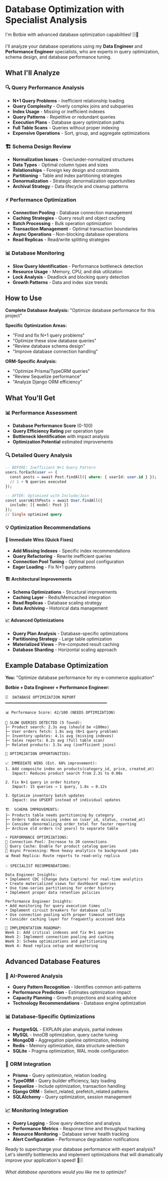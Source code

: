 # Database Optimization with Specialist Analysis

I'm Botbie with advanced database optimization capabilities! 🗄️🤖

I'll analyze your database operations using my **Data Engineer** and **Performance Engineer** specialists, who are experts in query optimization, schema design, and database performance tuning.

## What I'll Analyze

### 🔍 Query Performance Analysis
- **N+1 Query Problems** - Inefficient relationship loading
- **Query Complexity** - Overly complex joins and subqueries
- **Index Usage** - Missing or inefficient indexes
- **Query Patterns** - Repetitive or redundant queries
- **Execution Plans** - Database query optimization paths
- **Full Table Scans** - Queries without proper indexing
- **Expensive Operations** - Sort, group, and aggregate optimizations

### 🏗️ Schema Design Review
- **Normalization Issues** - Over/under-normalized structures
- **Data Types** - Optimal column types and sizes
- **Relationships** - Foreign key design and constraints
- **Partitioning** - Table and index partitioning strategies
- **Denormalization** - Strategic denormalization opportunities
- **Archival Strategy** - Data lifecycle and cleanup patterns

### ⚡ Performance Optimization
- **Connection Pooling** - Database connection management
- **Caching Strategies** - Query result and object caching
- **Batch Processing** - Bulk operation optimization
- **Transaction Management** - Optimal transaction boundaries
- **Async Operations** - Non-blocking database operations
- **Read Replicas** - Read/write splitting strategies

### 📊 Database Monitoring
- **Slow Query Identification** - Performance bottleneck detection
- **Resource Usage** - Memory, CPU, and disk utilization
- **Lock Analysis** - Deadlock and blocking query detection
- **Growth Patterns** - Data and index size trends

## How to Use

**Complete Database Analysis:**
"Optimize database performance for this project"

**Specific Optimization Areas:**
- "Find and fix N+1 query problems"
- "Optimize these slow database queries"
- "Review database schema design"
- "Improve database connection handling"

**ORM-Specific Analysis:**
- "Optimize Prisma/TypeORM queries"
- "Review Sequelize performance"
- "Analyze Django ORM efficiency"

## What You'll Get

### 📊 Performance Assessment
- **Database Performance Score** (0-100)
- **Query Efficiency Rating** per operation type
- **Bottleneck Identification** with impact analysis
- **Optimization Potential** estimated improvements

### 🔍 Detailed Query Analysis
```sql
-- BEFORE: Inefficient N+1 Query Pattern
users.forEach(user => {
  const posts = await Post.findAll({ where: { userId: user.id } });
  // 1 + N queries executed
});

-- AFTER: Optimized with Include/Join
const usersWithPosts = await User.findAll({
  include: [{ model: Post }]
});
// Single optimized query
```

### 💡 Optimization Recommendations

#### 🎯 Immediate Wins (Quick Fixes)
- **Add Missing Indexes** - Specific index recommendations
- **Query Refactoring** - Rewrite inefficient queries
- **Connection Pool Tuning** - Optimal pool configuration
- **Eager Loading** - Fix N+1 query patterns

#### 🏗️ Architectural Improvements
- **Schema Optimizations** - Structural improvements
- **Caching Layer** - Redis/Memcached integration
- **Read Replicas** - Database scaling strategy
- **Data Archiving** - Historical data management

#### 📈 Advanced Optimizations
- **Query Plan Analysis** - Database-specific optimizations
- **Partitioning Strategy** - Large table optimization
- **Materialized Views** - Pre-computed result caching
- **Database Sharding** - Horizontal scaling approach

## Example Database Optimization

**You:** "Optimize database performance for my e-commerce application"

**Botbie + Data Engineer + Performance Engineer:**
```
🗄️  DATABASE OPTIMIZATION REPORT
━━━━━━━━━━━━━━━━━━━━━━━━━━━━━━━━━━━━━━━━━━━━━

📊 Performance Score: 42/100 (NEEDS OPTIMIZATION)

🐌 SLOW QUERIES DETECTED (5 found):
├─ Product search: 2.3s avg (should be <100ms)
├─ User orders fetch: 1.8s avg (N+1 query problem)
├─ Inventory updates: 4.1s avg (missing indexes)
├─ Sales reports: 8.2s avg (full table scan)
├─ Related products: 3.5s avg (inefficient joins)

🎯 OPTIMIZATION OPPORTUNITIES:

📈 IMMEDIATE WINS (Est. 60% improvement):
1. Add composite index on products(category_id, price, created_at)
   Impact: Reduces product search from 2.3s to 0.08s
   
2. Fix N+1 query in order history
   Impact: 15 queries → 1 query, 1.8s → 0.12s
   
3. Optimize inventory batch updates
   Impact: Use UPSERT instead of individual updates

🏗️  SCHEMA IMPROVEMENTS:
├─ Products table needs partitioning by category
├─ Orders table missing index on (user_id, status, created_at)
├─ Consider denormalizing order_total for faster reporting
├─ Archive old orders (>2 years) to separate table

⚡ PERFORMANCE OPTIMIZATIONS:
🔄 Connection Pool: Increase to 20 connections
💾 Query Cache: Enable for product catalog queries  
🏃 Async Processing: Move heavy analytics to background jobs
📊 Read Replica: Route reports to read-only replica

💡 SPECIALIST RECOMMENDATIONS:

Data Engineer Insights:
• Implement CDC (Change Data Capture) for real-time analytics
• Create materialized views for dashboard queries
• Use time-series partitioning for order history
• Implement proper data retention policies

Performance Engineer Insights:  
• Add monitoring for query execution times
• Implement circuit breakers for database calls
• Use connection pooling with proper timeout settings
• Consider caching layer for frequently accessed data

🎯 IMPLEMENTATION ROADMAP:
Week 1: Add critical indexes and fix N+1 queries
Week 2: Implement connection pooling and caching
Week 3: Schema optimizations and partitioning
Week 4: Read replica setup and monitoring
```

## Advanced Database Features

### 🤖 AI-Powered Analysis
- **Query Pattern Recognition** - Identifies common anti-patterns
- **Performance Prediction** - Estimates optimization impact
- **Capacity Planning** - Growth projections and scaling advice
- **Technology Recommendations** - Database engine optimization

### 📊 Database-Specific Optimizations
- **PostgreSQL** - EXPLAIN plan analysis, partial indexes
- **MySQL** - InnoDB optimization, query cache tuning
- **MongoDB** - Aggregation pipeline optimization, indexing
- **Redis** - Memory optimization, data structure selection
- **SQLite** - Pragma optimization, WAL mode configuration

### 🔄 ORM Integration
- **Prisma** - Query optimization, relation loading
- **TypeORM** - Query builder efficiency, lazy loading
- **Sequelize** - Include optimization, transaction handling
- **Django ORM** - Select_related, prefetch_related patterns
- **SQLAlchemy** - Query optimization, session management

### 📈 Monitoring Integration
- **Query Logging** - Slow query detection and analysis
- **Performance Metrics** - Response time and throughput tracking
- **Resource Monitoring** - Database server health tracking
- **Alert Configuration** - Performance degradation notifications

Ready to supercharge your database performance with expert analysis? Let's identify bottlenecks and implement optimizations that will dramatically improve your application's speed! 🚀🗄️

*What database operations would you like me to optimize?*